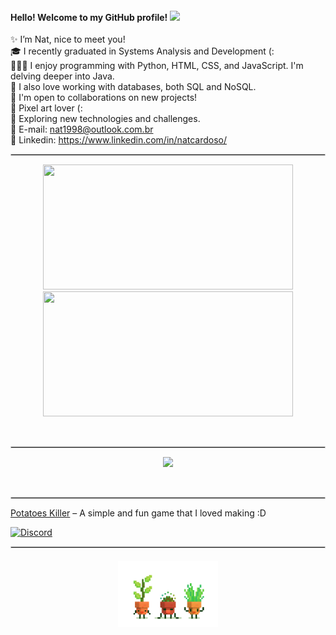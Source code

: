 <h4>
    Hello! Welcome to my GitHub profile!
  <img src="https://media3.giphy.com/media/v1.Y2lkPTc5MGI3NjExYmRnbmVvbzlkZmlwczlxb3U4Z2dzbmx4YXZ3MmRyY3RsbHoyZmhnNSZlcD12MV9pbnRlcm5hbF9naWZfYnlfaWQmY3Q9cw/utfeiHQ7CcpyRtXla6/giphy.gif" width="30"/>
</h4> 

✨ I’m Nat, nice to meet you!<br>
🎓 I recently graduated in Systems Analysis and Development (:<br>
👩🏻‍💻 I enjoy programming with Python, HTML, CSS, and JavaScript. I'm delving deeper into Java.<br>
💾 I also love working with databases, both SQL and NoSQL.<br>
👥 I'm open to collaborations on new projects!<br>
👾 Pixel art lover (:<br>
📝 Exploring new technologies and challenges.<br>
📩 E-mail: nat1998@outlook.com.br<br>
🔗 Linkedin: https://www.linkedin.com/in/natcardoso/<br>

<hr style="border: 0.5px solid #ccc;">

<p align="center">
<img src="https://github-readme-stats.vercel.app/api?username=nataliacrdso&show_icons=true&theme=radical" width="400" height="200"/>
<img src="https://github-readme-stats.vercel.app/api/top-langs/?username=natcardoso&layout=compact&theme=radical" width="400" height="200"/>
<p/><br>

<hr style="border: 0.5px solid #ccc;">

<p align="center">
  <a href="https://skillicons.dev">
    <img src="https://skillicons.dev/icons?i=html,css,js,python,pycharm,vscode,eclipse,figma"/>
  </a>
</p><br>

<hr style="border: 0.5px solid #ccc;">

[Potatoes Killer](https://github.com/nataliacrdso/PotatoesKiller) – A simple and fun game that I loved making :D<br>

[![Discord](https://img.shields.io/badge/Discord-7272AB?style=for-the-badge&logo=discord&logoColor=white)](https://discord.com/invite/natalia048055)

<hr style="border: 0.5px solid #ccc;">

<h4 align="center">
    <img src="image/18f76ecb111c75b4c4a40106a2985745.gif" width="160"/> 
</h4>

